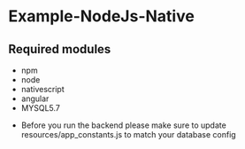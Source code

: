 # Example-NodeJs-Native
## Required modules
- npm
- node
- nativescript
- angular
- MYSQL5.7

* Before you run the backend please make sure to update resources/app_constants.js to match your database config
